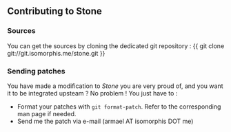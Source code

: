 ## Contributing to Stone

### Sources

You can get the sources by cloning the dedicated git repository :
{{
    git clone git://git.isomorphis.me/stone.git
}}


### Sending patches

You have made a modification to *Stone* you are very proud of, and you
want it to be integrated upsteam ? No problem ! You just have to :
* Format your patches with `git format-patch`. Refer to the
  corresponding man page if needed.
* Send me the patch via e-mail (armael AT isomorphis DOT me)


